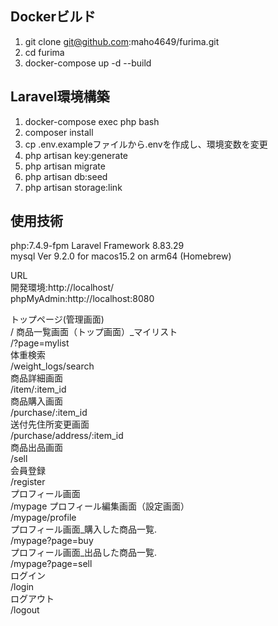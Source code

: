 ## Dockerビルド
1. git clone git@github.com:maho4649/furima.git
2. cd furima
3. docker-compose up -d --build


## Laravel環境構築
1. docker-compose exec php bash
2. composer install
3. cp .env.exampleファイルから.envを作成し、環境変数を変更
4. php artisan key:generate
5. php artisan migrate
6. php artisan db:seed
7. php artisan storage:link



## 使用技術
php:7.4.9-fpm
Laravel Framework 8.83.29  
mysql  Ver 9.2.0 for macos15.2 on arm64 (Homebrew)  
  
URL  
開発環境:http://localhost/  
phpMyAdmin:http://localhost:8080  


トップページ(管理画面)  
/
商品一覧画面（トップ画面）_マイリスト  
/?page=mylist  
体重検索  
/weight_logs/search  
商品詳細画面  
/item/:item_id  
商品購入画面  
/purchase/:item_id  
送付先住所変更画面  
/purchase/address/:item_id  
商品出品画面  
/sell  
会員登録  
/register  
プロフィール画面  
/mypage
プロフィール編集画面（設定画面）  
/mypage/profile  
プロフィール画面_購入した商品一覧.  
/mypage?page=buy  
プロフィール画面_出品した商品一覧.  
/mypage?page=sell  
ログイン  
/login  
ログアウト  
/logout  

